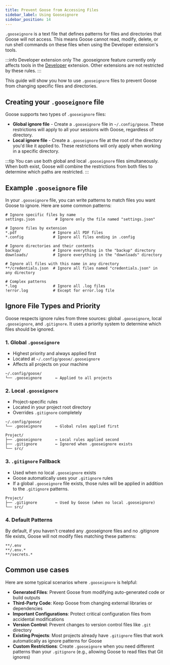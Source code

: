 ```yaml
---
title: Prevent Goose from Accessing Files
sidebar_label: Using Gooseignore
sidebar_position: 14
---
```



`.gooseignore` is a text file that defines patterns for files and directories that Goose will not access. This means Goose cannot read, modify, delete, or run shell commands on these files when using the Developer extension's tools.

:::info Developer extension only
The .gooseignore feature currently only affects tools in the [Developer](/docs/tutorials/developer-mcp) extension. Other extensions are not restricted by these rules.
:::

This guide will show you how to use `.gooseignore` files to prevent Goose from changing specific files and directories.

## Creating your `.gooseignore` file

Goose supports two types of `.gooseignore` files:
- **Global ignore file** - Create a `.gooseignore` file in `~/.config/goose`. These restrictions will apply to all your sessions with Goose, regardless of directory.
- **Local ignore file** - Create a `.gooseignore` file at the root of the directory you'd like it applied to. These restrictions will only apply when working in a specific directory.

:::tip
You can use both global and local `.gooseignore` files simultaneously. When both exist, Goose will combine the restrictions from both files to determine which paths are restricted.
:::

## Example `.gooseignore` file

In your `.gooseignore` file, you can write patterns to match files you want Goose to ignore. Here are some common patterns:

```plaintext
# Ignore specific files by name
settings.json         # Ignore only the file named "settings.json"

# Ignore files by extension
*.pdf                # Ignore all PDF files
*.config             # Ignore all files ending in .config

# Ignore directories and their contents
backup/              # Ignore everything in the "backup" directory
downloads/           # Ignore everything in the "downloads" directory

# Ignore all files with this name in any directory
**/credentials.json  # Ignore all files named "credentials.json" in any directory

# Complex patterns
*.log                # Ignore all .log files
!error.log           # Except for error.log file
```

## Ignore File Types and Priority
Goose respects ignore rules from three sources: global `.gooseignore`, local `.gooseignore`, and `.gitignore`. It uses a priority system to determine which files should be ignored. 

### 1. Global `.gooseignore`
- Highest priority and always applied first
- Located at `~/.config/goose/.gooseignore`
- Affects all projects on your machine

```
~/.config/goose/
└── .gooseignore      ← Applied to all projects
```

### 2. Local `.gooseignore`
- Project-specific rules
- Located in your project root directory
- Overrides `.gitignore` completely

```
~/.config/goose/
└── .gooseignore      ← Global rules applied first

Project/
├── .gooseignore      ← Local rules applied second
├── .gitignore        ← Ignored when .gooseignore exists
└── src/
```

### 3. `.gitignore` Fallback
- Used when no local `.gooseignore` exists
- Goose automatically uses your `.gitignore` rules
- If a global `.gooseignore` file exists, those rules will be applied in addition to the `.gitignore` patterns.

```
Project/
├── .gitignore        ← Used by Goose (when no local .gooseignore)
└── src/
```

### 4. Default Patterns
By default, if you haven't created any .gooseignore files and no .gitignore file exists, Goose will not modify files matching these patterns:
```plaintext
**/.env
**/.env.*
**/secrets.*
```

## Common use cases

Here are some typical scenarios where `.gooseignore` is helpful:

- **Generated Files**: Prevent Goose from modifying auto-generated code or build outputs
- **Third-Party Code**: Keep Goose from changing external libraries or dependencies
- **Important Configurations**: Protect critical configuration files from accidental modifications
- **Version Control**: Prevent changes to version control files like `.git` directory
- **Existing Projects**: Most projects already have `.gitignore` files that work automatically as ignore patterns for Goose
- **Custom Restrictions**: Create `.gooseignore` when you need different patterns than your `.gitignore` (e.g., allowing Goose to read files that Git ignores)